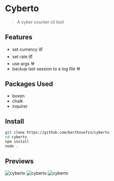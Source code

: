 # Cyberto

> A cyber counter cli tool

## Features

- set currency 🗹
- set rate 🗹
- use args ⚒
- backup last session to a log file ⚒

## Packages Used

- boxen
- chalk
- inquirer

## Install

```bash
git clone https://github.com/berthosefin/cyberto
cd cyberto
npm install
node .
```

## Previews

![cyberto](./previews/1.png)
![cyberto](./previews/2.png)
![cyberto](https://raw.githubusercontent.com/berthosefin/cyberto/main/previews/3.png)
